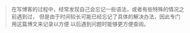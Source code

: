 
<!--more-->

> 在写博客的过程中，经常发现自己会忘记一些语法，或者有些特殊的情况之前遇到过，
但是由于时间较长可能已经忘记了具体的解决办法，因此专门用这篇博文来记录以方便
以后遇到问题时能够更方便查阅。


